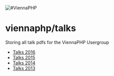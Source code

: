 ![#ViennaPHP](https://raw.githubusercontent.com/viennaphp/talks/master/talks.documentation/src/images/ViennaPHP_.jpg "ViennaPHP" )  

viennaphp/talks
================


Storing all talk pdfs for the ViennaPHP Usergroup

+ [Talks 2016](/talks.documentation/talks_2016.md)  
+ [Talks 2015](/talks.documentation/talks_2015.md)  
+ [Talks 2014](/talks.documentation/talks_2014.md)  
+ [Talks 2013](/talks.documentation/talks_2013.md)  




